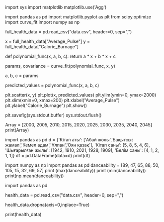 import sys
import matplotlib
matplotlib.use('Agg')

import pandas as pd
import matplotlib.pyplot as plt
from scipy.optimize import curve_fit
import numpy as np

full_health_data = pd.read_csv("data.csv", header=0, sep=",")

x = full_health_data["Average_Pulse"]
y = full_health_data["Calorie_Burnage"]

def polynomial_func(x, a, b, c):
    return a * x + b * x + c


params, covariance = curve_fit(polynomial_func, x, y)

a, b, c = params

predicted_values = polynomial_func(x, a, b, c)

plt.scatter(x, y)
plt.plot(x, predicted_values)
plt.ylim(ymin=0, ymax=2000)
plt.xlim(xmin=0, xmax=200)
plt.xlabel("Average_Pulse")
plt.ylabel("Calorie_Burnage")
plt.show()

plt.savefig(sys.stdout.buffer)
sys.stdout.flush()




Array = [2000, 2005, 2010, 2015, 2020, 2025, 2030, 2035, 2040, 2045]
print(Array)



import pandas as pd
d = {'Кітап аты': ['Абай жолы','Бақытсыз жамал','Кемел адам','Ұлпан','Оян қазақ'], 'Кітап саны': [5, 8, 5, 4, 6], 'Шығарылған жылы': [1942, 1910, 2021, 1928, 1909], 'Бөлім саны': [4, 1, 2, 1, 1]}
df = pd.DataFrame(data=d)
print(df)



import numpy as np
import pandas as pd
danceability = [89, 47, 65, 88, 50, 105, 15, 32, 69, 57]
print (max(danceability))
print (min(danceability))
print(np.mean(danceability))


import pandas as pd

health_data = pd.read_csv("data.csv", header=0, sep=",")

health_data.dropna(axis=0,inplace=True)

print(health_data)
